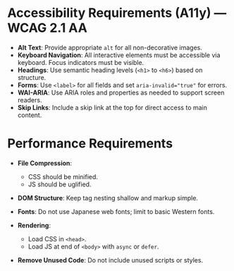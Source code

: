 # Accessibility Requirements (A11y) — WCAG 2.1 AA

- **Alt Text**: Provide appropriate `alt` for all non-decorative images.  
- **Keyboard Navigation**: All interactive elements must be accessible via keyboard. Focus indicators must be visible.  
- **Headings**: Use semantic heading levels (`<h1>` to `<h6>`) based on structure.  
- **Forms**: Use `<label>` for all fields and set `aria-invalid="true"` for errors.  
- **WAI-ARIA**: Use ARIA roles and properties as needed to support screen readers.  
- **Skip Links**: Include a skip link at the top for direct access to main content.

# Performance Requirements

- **File Compression**:
  - CSS should be minified.
  - JS should be uglified.

- **DOM Structure**: Keep tag nesting shallow and markup simple.  
- **Fonts**: Do not use Japanese web fonts; limit to basic Western fonts.  
- **Rendering**:
  - Load CSS in `<head>`.
  - Load JS at end of `<body>` with `async` or `defer`.

- **Remove Unused Code**: Do not include unused scripts or styles.